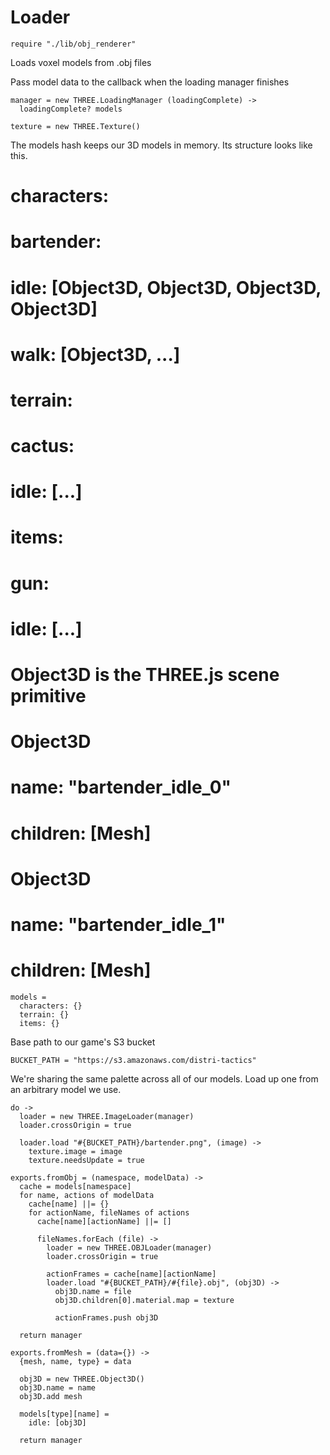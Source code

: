 Loader
======

    require "./lib/obj_renderer"

Loads voxel models from .obj files

Pass model data to the callback when the loading manager finishes

    manager = new THREE.LoadingManager (loadingComplete) ->
      loadingComplete? models

    texture = new THREE.Texture()

The models hash keeps our 3D models in memory.
Its structure looks like this. 

# characters:
#   bartender:
#     idle: [Object3D, Object3D, Object3D, Object3D]
#   walk: [Object3D, ...]
# terrain:
#   cactus: 
#     idle: [...] 
# items:
#   gun: 
#     idle: [...]
#
# Object3D is the THREE.js scene primitive
# Object3D
#   name: "bartender_idle_0"
#   children: [Mesh]
#
# Object3D
#   name: "bartender_idle_1"
#   children: [Mesh]

    models =
      characters: {}
      terrain: {}
      items: {}

Base path to our game's S3 bucket

    BUCKET_PATH = "https://s3.amazonaws.com/distri-tactics"

We're sharing the same palette across all of our models.
Load up one from an arbitrary model we use.

    do ->
      loader = new THREE.ImageLoader(manager)
      loader.crossOrigin = true

      loader.load "#{BUCKET_PATH}/bartender.png", (image) ->
        texture.image = image
        texture.needsUpdate = true

    exports.fromObj = (namespace, modelData) ->
      cache = models[namespace]
      for name, actions of modelData
        cache[name] ||= {}
        for actionName, fileNames of actions
          cache[name][actionName] ||= []

          fileNames.forEach (file) ->
            loader = new THREE.OBJLoader(manager)
            loader.crossOrigin = true

            actionFrames = cache[name][actionName]
            loader.load "#{BUCKET_PATH}/#{file}.obj", (obj3D) ->
              obj3D.name = file
              obj3D.children[0].material.map = texture

              actionFrames.push obj3D

      return manager

    exports.fromMesh = (data={}) ->
      {mesh, name, type} = data

      obj3D = new THREE.Object3D()
      obj3D.name = name
      obj3D.add mesh

      models[type][name] =
        idle: [obj3D]

      return manager
